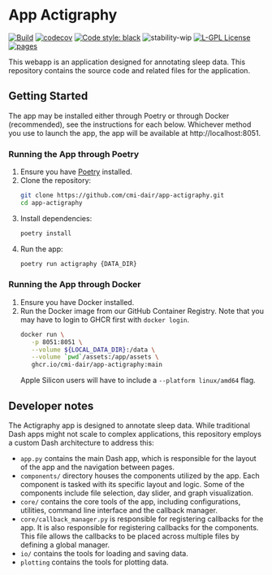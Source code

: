 # App Actigraphy

[![Build](https://github.com/cmi-dair/app-actigraphy/actions/workflows/test.yaml/badge.svg?branch=main)](https://github.com/cmi-dair/app-actigraphy/actions/workflows/test.yaml?query=branch%3Amain)
[![codecov](https://codecov.io/gh/cmi-dair/app-actigraphy/branch/main/graph/badge.svg?token=22HWWFWPW5)](https://codecov.io/gh/cmi-dair/app-actigraphy)
[![Code style: black](https://img.shields.io/badge/code%20style-black-000000.svg)](https://github.com/psf/black)
![stability-wip](https://img.shields.io/badge/stability-work_in_progress-lightgrey.svg)
[![L-GPL License](https://img.shields.io/badge/license-L--GPL-blue.svg)](https://github.com/cmi-dair/app-actigraphy/blob/main/LICENSE)
[![pages](https://img.shields.io/badge/api-docs-blue)](https://cmi-dair.github.io/app-actigraphy)

This webapp is an application designed for annotating sleep data. This repository contains the source code and related files for the application.

## Getting Started

The app may be installed either through Poetry or through Docker (recommended), see the instructions for each below. Whichever method you use to launch the app, the app will be available at http://localhost:8051.

### Running the App through Poetry

1. Ensure you have [Poetry](https://python-poetry.org/docs/) installed.
2. Clone the repository:
   ```bash
   git clone https://github.com/cmi-dair/app-actigraphy.git
   cd app-actigraphy
   ```
3. Install dependencies:
   ```bash
   poetry install
   ```
4. Run the app:
   ```bash
   poetry run actigraphy {DATA_DIR}
   ```

### Running the App through Docker

1. Ensure you have Docker installed.
2. Run the Docker image from our GitHub Container Registry. Note that you may have to login to GHCR first with `docker login`.
   ```bash
   docker run \
      -p 8051:8051 \
      --volume ${LOCAL_DATA_DIR}:/data \
      --volume `pwd`/assets:/app/assets \
      ghcr.io/cmi-dair/app-actigraphy:main
   ```
   Apple Silicon users will have to include a `--platform linux/amd64` flag.

## Developer notes

The Actigraphy app is designed to annotate sleep data. While traditional Dash apps might not scale to complex applications, this repository employs a custom Dash architecture to address this:

- `app.py` contains the main Dash app, which is responsible for the layout of the app and the navigation between pages.
- `components/` directory houses the components utilized by the app. Each component is tasked with its specific layout and logic. Some of the components include file selection, day slider, and graph visualization.
- `core/` contains the core tools of the app, including configurations, utilities, command line interface and the callback manager.
- `core/callback_manager.py` is responsible for registering callbacks for the app. It is also responsible for registering callbacks for the components. This file allows the callbacks to be placed across multiple files by defining a global manager.
- `io/` contains the tools for loading and saving data.
- `plotting` contains the tools for plotting data.
